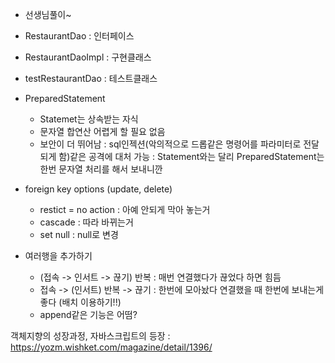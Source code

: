 - 선생님풀이~

- RestaurantDao : 인터페이스
- RestaurantDaoImpl : 구현클래스
- testRestaurantDao : 테스트클래스

- PreparedStatement
  - Statemet는 상속받는 자식
  - 문자열 합연산 어렵게 할 필요 없음
  - 보안이 더 뛰어남
	: sql인젝션(악의적으로 드롭같은 명령어를 파라미터로 전달되게 함)같은 공격에 대처 가능
	: Statement와는 달리 PreparedStatement는 한번 문자열 처리를 해서 보내니깐

- foreign key options (update, delete)
  - restict = no action : 아예 안되게 막아 놓는거
  - cascade : 따라 바뀌는거
  - set null : null로 변경
  
- 여러행을 추가하기 
  - (접속 -> 인서트 -> 끊기) 반복 : 매번 연결했다가 끊었다 하면 힘듬
  - 접속 -> (인서트) 반복 -> 끊기 : 한번에 모아놨다 연결했을 때 한번에 보내는게 좋다 (배치 이용하기!!)
  - append같은 기능은 어떰?

객체지향의 성장과정, 자바스크립트의 등장 : https://yozm.wishket.com/magazine/detail/1396/

